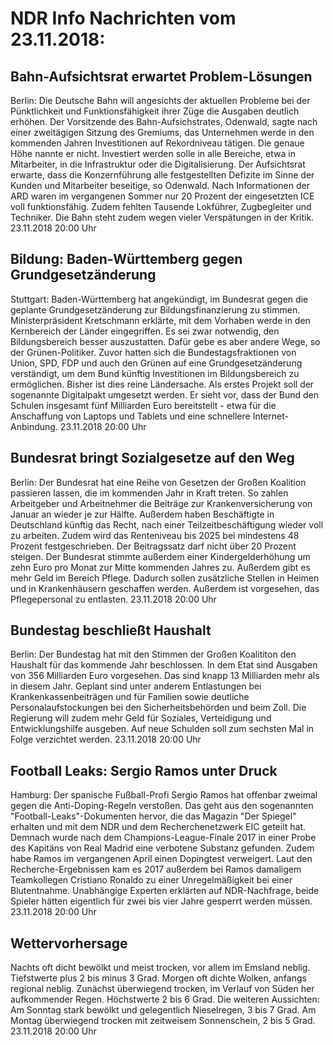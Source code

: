 # NDR Info Nachrichten vom 23.11.2018:


## Bahn-Aufsichtsrat erwartet Problem-Lösungen
Berlin: Die Deutsche Bahn will angesichts der aktuellen Probleme bei der Pünktlichkeit und Funktionsfähigkeit ihrer Züge die Ausgaben deutlich erhöhen. Der Vorsitzende des Bahn-Aufsichstrates, Odenwald, sagte nach einer zweitägigen Sitzung des Gremiums, das Unternehmen werde in den kommenden Jahren Investitionen auf Rekordniveau tätigen. Die genaue Höhe nannte er nicht. Investiert werden solle in alle Bereiche, etwa in Mitarbeiter, in die Infrastruktur oder die Digitalisierung. Der Aufsichtsrat erwarte, dass die Konzernführung alle festgestellten Defizite im Sinne der Kunden und Mitarbeiter beseitige, so Odenwald. Nach Informationen der ARD waren im vergangenen Sommer nur 20 Prozent der eingesetzten ICE voll funktionsfähig. Zudem fehlten Tausende Lokführer, Zugbegleiter und Techniker. Die Bahn steht zudem wegen vieler Verspätungen in der Kritik. 23.11.2018 20:00 Uhr 

## Bildung: Baden-Württemberg gegen Grundgesetzänderung
Stuttgart: Baden-Württemberg hat angekündigt, im Bundesrat gegen die geplante Grundgesetzänderung zur Bildungsfinanzierung zu stimmen. Ministerpräsident Kretschmann erklärte, mit dem Vorhaben werde in den Kernbereich der Länder eingegriffen. Es sei zwar notwendig, den Bildungsbereich besser auszustatten. Dafür gebe es aber andere Wege, so der Grünen-Politiker. Zuvor hatten sich die Bundestagsfraktionen von Union, SPD, FDP und auch den Grünen auf eine Grundgesetzänderung verständigt, um dem Bund künftig Investitionen im Bildungsbereich zu ermöglichen. Bisher ist dies reine Ländersache. Als erstes Projekt soll der sogenannte Digitalpakt umgesetzt werden. Er sieht vor, dass der Bund den Schulen insgesamt fünf Milliarden Euro bereitstellt - etwa für die Anschaffung von Laptops und Tablets und eine schnellere Internet-Anbindung. 23.11.2018 20:00 Uhr 

## Bundesrat bringt Sozialgesetze auf den Weg
Berlin: Der Bundesrat hat eine Reihe von Gesetzen der Großen Koalition passieren lassen, die im kommenden Jahr in Kraft treten. So zahlen Arbeitgeber und Arbeitnehmer die Beiträge zur Krankenversicherung von Januar an wieder je zur Hälfte. Außerdem haben Beschäftigte in Deutschland künftig das Recht, nach einer Teilzeitbeschäftigung wieder voll zu arbeiten. Zudem wird das Renteniveau bis 2025 bei mindestens 48 Prozent festgeschrieben. Der Beitragssatz darf nicht über 20 Prozent steigen. Der Bundesrat stimmte außerdem einer Kindergelderhöhung um zehn Euro pro Monat zur Mitte kommenden Jahres zu. Außerdem gibt es mehr Geld im Bereich Pflege. Dadurch sollen zusätzliche Stellen in Heimen und in Krankenhäusern geschaffen werden. Außerdem ist vorgesehen, das Pflegepersonal zu entlasten. 23.11.2018 20:00 Uhr 

## Bundestag beschließt Haushalt
Berlin: Der Bundestag hat mit den Stimmen der Großen Koalititon den Haushalt für das kommende Jahr beschlossen. In dem Etat sind Ausgaben von 356 Milliarden Euro vorgesehen. Das sind knapp 13 Milliarden mehr als in diesem Jahr. Geplant sind unter anderem Entlastungen bei Krankenkassenbeiträgen und für Familien sowie deutliche Personalaufstockungen bei den Sicherheitsbehörden und beim Zoll. Die Regierung will zudem mehr Geld für Soziales, Verteidigung und Entwicklungshilfe ausgeben. Auf neue Schulden soll zum sechsten Mal in Folge verzichtet werden. 23.11.2018 20:00 Uhr 

## Football Leaks: Sergio Ramos unter Druck
Hamburg: Der spanische Fußball-Profi Sergio Ramos hat offenbar zweimal gegen die Anti-Doping-Regeln verstoßen. Das geht aus den sogenannten "Football-Leaks"-Dokumenten hervor, die das Magazin "Der Spiegel" erhalten und mit dem NDR und dem Recherchenetzwerk EIC geteilt hat. Demnach wurde nach dem Champions-League-Finale 2017 in einer Probe des Kapitäns von Real Madrid eine verbotene Substanz gefunden. Zudem habe Ramos im vergangenen April einen Dopingtest verweigert. Laut den Recherche-Ergebnissen kam es 2017 außerdem bei Ramos damaligem Teamkollegen Cristiano Ronaldo zu einer Unregelmäßigkeit bei einer Blutentnahme. Unabhängige Experten erklärten auf NDR-Nachfrage, beide Spieler hätten eigentlich für zwei bis vier Jahre gesperrt werden müssen. 23.11.2018 20:00 Uhr 

## Wettervorhersage
Nachts oft dicht bewölkt und meist trocken, vor allem im Emsland neblig. Tiefstwerte plus 2 bis minus 3 Grad. Morgen oft dichte Wolken, anfangs regional neblig. Zunächst überwiegend trocken, im Verlauf von Süden her aufkommender Regen. Höchstwerte 2 bis 6 Grad. Die weiteren Aussichten: Am Sonntag stark bewölkt und gelegentlich Nieselregen, 3 bis 7 Grad. Am Montag überwiegend trocken mit zeitweisem Sonnenschein, 2 bis 5 Grad. 23.11.2018 20:00 Uhr 
